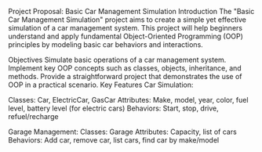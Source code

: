 Project Proposal: Basic Car Management Simulation
Introduction
The "Basic Car Management Simulation" project aims to create a simple yet effective simulation of a car management system. 
This project will help beginners understand and apply fundamental Object-Oriented Programming (OOP) principles by modeling basic car behaviors and interactions.

Objectives
Simulate basic operations of a car management system.
Implement key OOP concepts such as classes, objects, inheritance, and methods.
Provide a straightforward project that demonstrates the use of OOP in a practical scenario.
Key Features
Car Simulation:

Classes: Car, ElectricCar, GasCar
Attributes: Make, model, year, color, fuel level, battery level (for electric cars)
Behaviors: Start, stop, drive, refuel/recharge

Garage Management:
                  Classes: Garage
                  Attributes: Capacity, list of cars
                  Behaviors: Add car, remove car, list cars, find car by make/model
